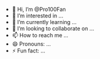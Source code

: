 - 👋 Hi, I’m @Pro100Fan
- 👀 I’m interested in ...
- 🌱 I’m currently learning ...
- 💞️ I’m looking to collaborate on ...
- 📫 How to reach me ...
- 😄 Pronouns: ...
- ⚡ Fun fact: ...

<!---
Pro100Fan/Pro100Fan is a ✨ special ✨ repository because its `README.md` (this file) appears on your GitHub profile.
You can click the Preview link to take a look at your changes.
--->
